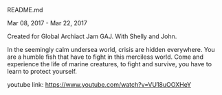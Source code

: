 README.md

Mar 08, 2017 - Mar 22, 2017

Created for Global Archiact Jam GAJ. With Shelly and John.

In the seemingly calm undersea world, crisis are hidden everywhere. You are a humble fish that have to fight in this merciless world. Come and experience the life of marine creatures, to fight and survive, you have to learn to protect yourself.

youtube link: https://www.youtube.com/watch?v=VU18uOOXHeY